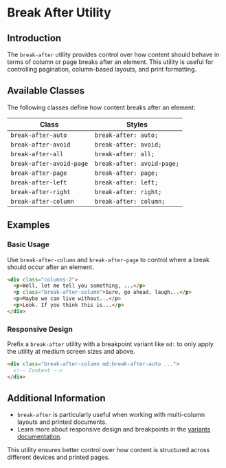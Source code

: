 # Break After Utility

## Introduction
The `break-after` utility provides control over how content should behave in terms of column or page breaks after an element. This utility is useful for controlling pagination, column-based layouts, and print formatting.

## Available Classes
The following classes define how content breaks after an element:

| Class                     | Styles                  |
|---------------------------|-------------------------|
| `break-after-auto`       | `break-after: auto;`    |
| `break-after-avoid`      | `break-after: avoid;`   |
| `break-after-all`        | `break-after: all;`     |
| `break-after-avoid-page` | `break-after: avoid-page;` |
| `break-after-page`       | `break-after: page;`    |
| `break-after-left`       | `break-after: left;`    |
| `break-after-right`      | `break-after: right;`   |
| `break-after-column`     | `break-after: column;`  |

## Examples
### Basic Usage
Use `break-after-column` and `break-after-page` to control where a break should occur after an element.

```html
<div class="columns-2">
  <p>Well, let me tell you something, ...</p>
  <p class="break-after-column">Sure, go ahead, laugh...</p>
  <p>Maybe we can live without...</p>
  <p>Look. If you think this is...</p>
</div>
```

### Responsive Design
Prefix a `break-after` utility with a breakpoint variant like `md:` to only apply the utility at medium screen sizes and above.

```html
<div class="break-after-column md:break-after-auto ...">
  <!-- Content -->
</div>
```

## Additional Information
- `break-after` is particularly useful when working with multi-column layouts and printed documents.
- Learn more about responsive design and breakpoints in the [variants documentation](#).

This utility ensures better control over how content is structured across different devices and printed pages.

